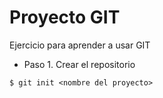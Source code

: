 # Proyecto GIT #

Ejercicio para aprender a usar GIT

- Paso 1. Crear el repositorio

```shell (lenguaje de comandos de sistemas operativos)
$ git init <nombre del proyecto>
```